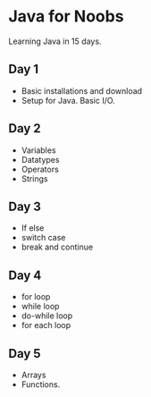 # Java for Noobs
Learning Java in 15 days.

## Day 1
- Basic installations and download
- Setup for Java. Basic I/O.
## Day 2
- Variables
- Datatypes
- Operators
- Strings
## Day 3
- If else
- switch case
- break and continue
## Day 4
- for loop
- while loop
- do-while loop
- for each loop
## Day 5
- Arrays
- Functions.
